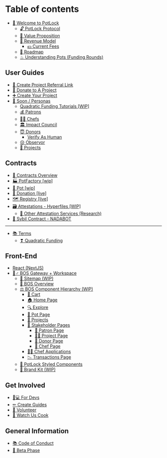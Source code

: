 # Table of contents

* [👋 Welcome to PotLock](README.md)
  * [🔓 PotLock Protocol](welcome-to-potlock/potlock-protocol.md)
  * [🚀 Value Proposition](welcome-to-potlock/value-proposition.md)
  * [💸 Revenue Model](welcome-to-potlock/revenue-model/README.md)
    * [💵 Current Fees](welcome-to-potlock/revenue-model/current-fees.md)
  * [🔮 Roadmap](welcome-to-potlock/roadmap.md)
  * [♨ Understanding Pots (Funding Rounds)](welcome-to-potlock/understanding-pots-funding-rounds.md)

## User Guides

* [💸 Create Project Referral Link](user-guides/create-project-referral-link.md)
* [🙏 Donate to A Project](user-guides/donate-to-a-project.md)
* [➕ Create Your Project](user-guides/create-your-project.md)
* [👀 Soon / Personas](user-guides/soon-personas/README.md)
  * [Quadratic Funding Tutorials \[WIP\]](user-guides/soon-personas/quadratic-funding-tutorials-wip.md)
  * [💰 Patrons](user-guides/soon-personas/patrons.md)
  * [👨🍳 Chefs](user-guides/soon-personas/chefs.md)
  * [🏛 Impact Council](user-guides/soon-personas/impact-council.md)
  * [😇 Donors](user-guides/soon-personas/donors/README.md)
    * [Verify As Human](user-guides/soon-personas/donors/verify-as-human.md)
  * [😒 Observor](user-guides/soon-personas/observor.md)
  * [📐 Projects](user-guides/soon-personas/projects.md)

## Contracts

* [📃 Contracts Overview](contracts/contracts-overview.md)
* [🏭 PotFactory \[wip\]](contracts/potfactory-wip.md)
* [🍲 Pot \[wip\]](contracts/pot-wip.md)
* [🙏 Donation \[live\]](contracts/donation-live.md)
* [🗺 Registry \[live\]](contracts/registry-live.md)
* [🗃 Attestations - Hyperfiles \[WIP\]](contracts/attestation-not-started/README.md)
  * [💬 Other Attestation Services (Research)](contracts/attestation-not-started/other-attestation-services-research.md)
* [🤖 Sybil Contract - NADABOT](contracts/sybil-contract-nadabot.md)

***

* [📚 Terms](terms/README.md)
  * [❣ Quadratic Funding](terms/quadratic-funding.md)

## Front-End

* [React (NextJS)](front-end/react-nextjs.md)
* [👷♂ BOS Gateway + Workspace](front-end/setting-up-your-bos-workspace/README.md)
  * [📳 Sitemap (WIP)](front-end/setting-up-your-bos-workspace/sitemap-wip.md)
  * [🍴 BOS Overview](front-end/setting-up-your-bos-workspace/bos-overview.md)
  * [⚖ BOS Component Hierarchy (WIP)](front-end/setting-up-your-bos-workspace/bos-component-hierarchy-wip/README.md)
    * [🛒 Cart](front-end/setting-up-your-bos-workspace/bos-component-hierarchy-wip/cart.md)
    * [🏠 Home Page](front-end/setting-up-your-bos-workspace/bos-component-hierarchy-wip/home-page.md)
    * [🔍 Explore](front-end/setting-up-your-bos-workspace/bos-component-hierarchy-wip/explore.md)
    * [🍲 Pot Page](front-end/setting-up-your-bos-workspace/bos-component-hierarchy-wip/pot-page.md)
    * [📂 Projects](front-end/setting-up-your-bos-workspace/bos-component-hierarchy-wip/projects.md)
    * [📰 Stakeholder Pages](front-end/setting-up-your-bos-workspace/bos-component-hierarchy-wip/stakeholder-pages/README.md)
      * [👔 Patron Page](front-end/setting-up-your-bos-workspace/bos-component-hierarchy-wip/stakeholder-pages/patron-page.md)
      * [👨🏫 Project Page](front-end/setting-up-your-bos-workspace/bos-component-hierarchy-wip/stakeholder-pages/project-page.md)
      * [🙌 Donor Page](front-end/setting-up-your-bos-workspace/bos-component-hierarchy-wip/stakeholder-pages/donor-page.md)
      * [🔪 Chef Page](front-end/setting-up-your-bos-workspace/bos-component-hierarchy-wip/stakeholder-pages/chef-page.md)
    * [👨🍳 Chef Applications](front-end/setting-up-your-bos-workspace/bos-component-hierarchy-wip/chef-applications.md)
    * [📉 Transactions Page](front-end/setting-up-your-bos-workspace/bos-component-hierarchy-wip/transactions-page.md)
  * [💅 PotLock Styled Components](front-end/setting-up-your-bos-workspace/potlock-styled-components.md)
  * [🎁 Brand Kit (WIP)](front-end/setting-up-your-bos-workspace/brand-kit-wip.md)

## Get Involved

* [👩💻 For Devs](get-involved/for-devs.md)
* [✏ Create Guides](get-involved/create-guides.md)
* [💑 Volunteer](get-involved/volunteer.md)
* [👀 Watch Us Cook](get-involved/watch-us-cook.md)

## General Information

* [📚 Code of Conduct](general-information/code-of-conduct.md)
* [🐛 Beta Phase](general-information/beta-phase.md)
